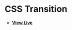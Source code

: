# CSS Transition

- [**View Live**](https://tahmid-sarker.github.io/Code-Notes/CSS/CSS%20Transition)
